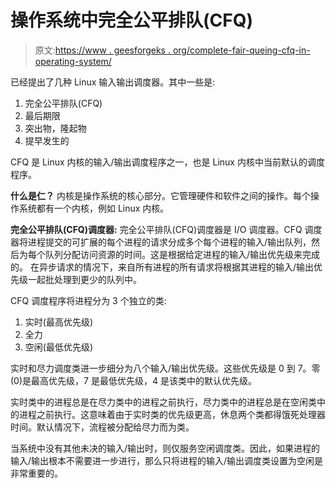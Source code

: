 # 操作系统中完全公平排队(CFQ)

> 原文:[https://www . geesforgeks . org/complete-fair-queing-cfq-in-operating-system/](https://www.geeksforgeeks.org/completely-fair-queuing-cfq-in-operating-system/)

已经提出了几种 Linux 输入输出调度器。其中一些是:

1.  完全公平排队(CFQ)
2.  最后期限
3.  突出物，隆起物
4.  提早发生的

CFQ 是 Linux 内核的输入/输出调度程序之一，也是 Linux 内核中当前默认的调度程序。

**什么是仁？**
内核是操作系统的核心部分。它管理硬件和软件之间的操作。每个操作系统都有一个内核，例如 Linux 内核。

**完全公平排队(CFQ)调度器:**
完全公平排队(CFQ)调度器是 I/O 调度器。CFQ 调度器将进程提交的可扩展的每个进程的请求分成多个每个进程的输入/输出队列，然后为每个队列分配访问资源的时间。这是根据给定进程的输入/输出优先级来完成的。
在异步请求的情况下，来自所有进程的所有请求将根据其进程的输入/输出优先级一起批处理到更少的队列中。

CFQ 调度程序将进程分为 3 个独立的类:

1.  实时(最高优先级)
2.  全力
3.  空闲(最低优先级)

实时和尽力调度类进一步细分为八个输入/输出优先级。这些优先级是 0 到 7。零(0)是最高优先级，7 是最低优先级，4 是该类中的默认优先级。

实时类中的进程总是在尽力类中的进程之前执行，尽力类中的进程总是在空闲类中的进程之前执行。这意味着由于实时类的优先级更高，休息两个类都得饿死处理器时间。默认情况下，流程被分配给尽力而为类。

当系统中没有其他未决的输入/输出时，则仅服务空闲调度类。因此，如果进程的输入/输出根本不需要进一步进行，那么只将进程的输入/输出调度类设置为空闲是非常重要的。